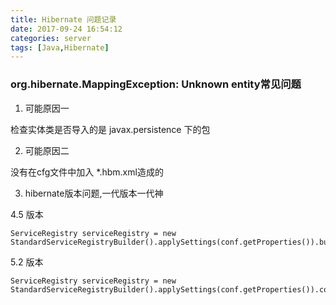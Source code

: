 ```yaml
---
title: Hibernate 问题记录
date: 2017-09-24 16:54:12
categories: server
tags: [Java,Hibernate] 
---
```

### org.hibernate.MappingException: Unknown entity常见问题

1. 可能原因一

 检查实体类是否导入的是 javax.persistence 下的包
 
2. 可能原因二

 没有在cfg文件中加入 *.hbm.xml造成的
 
3. hibernate版本问题,一代版本一代神

  4.5 版本
  ```
  ServiceRegistry serviceRegistry = new StandardServiceRegistryBuilder().applySettings(conf.getProperties()).build();
  ```
  5.2 版本
  ```
  ServiceRegistry serviceRegistry = new StandardServiceRegistryBuilder().applySettings(conf.getProperties()).configure().build();
  ```
  
  